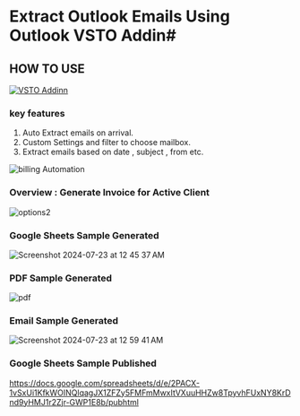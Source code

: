 # Extract Outlook Emails Using Outlook VSTO Addin#
## HOW TO USE ## 

[![VSTO Addinn](https://github.com/user-attachments/assets/3490f4eb-9890-4572-b08d-7844f33458b3)](https://youtu.be/jg3EWdvjPS0)


### key features ##
1. Auto Extract emails on arrival.
2. Custom Settings and filter to choose mailbox.
3. Extract emails based on date , subject , from etc.

![billing Automation](https://github.com/user-attachments/assets/6295c0d8-0bc9-4930-93c8-ccac8b089d87)

### Overview : Generate Invoice for Active Client ###
![options2](https://github.com/user-attachments/assets/b87eeb03-ef8d-4f9a-82e3-f7c7ee770513)

### Google Sheets Sample Generated ###
![Screenshot 2024-07-23 at 12 45 37 AM](https://github.com/user-attachments/assets/0f09ad5c-1322-4f26-8735-b9bfeebc99bf)

### PDF Sample Generated ###
![pdf](https://github.com/user-attachments/assets/bbdf31ed-ce13-40e8-8d3c-dd14f83839ca)

### Email Sample Generated ###
![Screenshot 2024-07-23 at 12 59 41 AM](https://github.com/user-attachments/assets/34762dfd-2056-4b3e-8f12-06058e2888a0)

### Google Sheets Sample Published ### 
https://docs.google.com/spreadsheets/d/e/2PACX-1vSxUi1KfkWOINQlqagJX1ZFZy5FMFmMwxItVXuuHHZw8TpyvhFUxNY8KrDnd9yHMJ1r2Zjr-GWP1E8b/pubhtml
